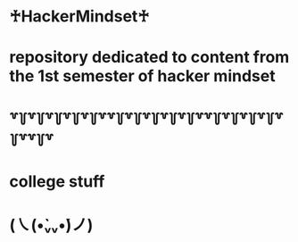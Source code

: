# ♰HackerMindset♰

# repository dedicated to content from the 1st semester of hacker mindset 
# ꒷꒦꒷꒦꒷꒦꒷꒦꒷꒦꒷꒷꒦꒷꒦꒷꒦꒷꒦꒷꒦꒷꒷꒦꒷꒦꒷꒦꒷꒦꒷꒦꒷꒷꒦꒷
# college stuff 
# (㇏(•̀ᵥᵥ•́)ノ)
